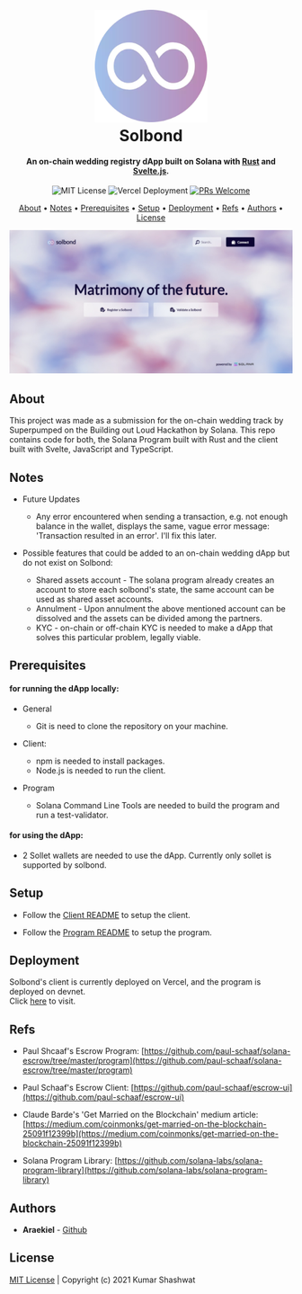<h1 align="center">
  <br>
  <a href="https://solbond.vercel.app"><img src="https://github.com/Araekiel/solbond/blob/master/assets/solbond-logo.webp" alt="Solbond" width="200"></a>
  <br>
  Solbond
  <br>
</h1>

<h4 align="center">
An on-chain wedding registry dApp built on Solana with <a href="https://www.rust-lang.org/">Rust</a> and <a href="https://svelte.dev/">Svelte.js</a>.
</h4>

<p align="center">
  <a><img alt="MIT License" src="https://img.shields.io/apm/l/atomic-design-ui.svg?"></a>
  <a><img alt="Vercel Deployment" src="http://therealsujitk-vercel-badge.vercel.app/?app=solbond"/></a>
  <a href="http://makeapullrequest.com">
    <img alt="PRs Welcome"src="https://img.shields.io/badge/PRs-welcome-brightgreen.svg?style=flat">
  </a>
</p>

<p align="center">
  <a href="#about">About</a> •
  <a href="#notes">Notes</a> •
  <a href="#prerequisites">Prerequisites</a> •
  <a href="#installation">Setup</a> •
  <a href="#deployment">Deployment</a> •
  <a href="#refs">Refs</a> •
  <a href="#authors">Authors</a> •
  <a href="#license">License</a>
</p>


<img alt="Screenshot" src="https://github.com/Araekiel/solbond/blob/master/assets/solbond_ss.jpeg"/>

## About

This project was made as a submission for the on-chain wedding track by Superpumped on the Building out Loud Hackathon by Solana.
This repo contains code for both, the Solana Program built with Rust and the client built with Svelte, JavaScript and TypeScript.

## Notes

- Future Updates
    - Any error encountered when sending a transaction, e.g. not enough balance in the wallet, displays the same, vague error message: 'Transaction resulted in an error'. I'll fix this later. 

- Possible features that could be added to an on-chain wedding dApp but do not exist on Solbond:
    - Shared assets account - The solana program already creates an account to store each solbond's state, the same account can be used as shared asset accounts.
    - Annulment - Upon annulment the above mentioned account can be dissolved and the assets can be divided among the partners.
    - KYC - on-chain or off-chain KYC is needed to make a dApp that solves this particular problem, legally viable.

## Prerequisites

#### for running the dApp locally:

- General 
    - Git is need to clone the repository on your machine.

- Client: 
    - npm is needed to install packages.
    - Node.js is needed to run the client.

- Program 
    - Solana Command Line Tools are needed to build the program and run a test-validator.

#### for using the dApp:

- 2 Sollet wallets are needed to use the dApp. Currently only sollet is supported by solbond.

## Setup 

- Follow the [Client README](https://github.com/Araekiel/solbond/tree/master/client#readme) to setup the client.

- Follow the [Program README](https://github.com/Araekiel/solbond/tree/master/program#readme) to setup the program.


## Deployment

Solbond's client is currently deployed on Vercel, and the program is deployed on devnet.
<br/>
Click [here](https://solbond.vercel.app) to visit.

## Refs

- Paul Shcaaf's Escrow Program: [https://github.com/paul-schaaf/solana-escrow/tree/master/program](https://github.com/paul-schaaf/solana-escrow/tree/master/program)

- Paul Schaaf's Escrow Client: [https://github.com/paul-schaaf/escrow-ui](https://github.com/paul-schaaf/escrow-ui)

- Claude Barde's 'Get Married on the Blockchain' medium article: [https://medium.com/coinmonks/get-married-on-the-blockchain-25091f12399b](https://medium.com/coinmonks/get-married-on-the-blockchain-25091f12399b)

- Solana Program Library: [https://github.com/solana-labs/solana-program-library](https://github.com/solana-labs/solana-program-library)

## Authors

- **Araekiel** - [Github](https://github.com/Araekiel)

## License

[MIT License](https://github.com/Araekiel/solbond/blob/master/LICENSE) | Copyright (c) 2021 Kumar Shashwat